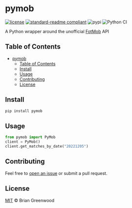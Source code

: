 # pymob

[![license](https://img.shields.io/github/license/bgrnwd/pymob.svg)](LICENSE)
[![standard-readme compliant](https://img.shields.io/badge/readme%20style-standard-brightgreen.svg?style=flat-square)](https://github.com/RichardLitt/standard-readme)
![pypi](https://img.shields.io/pypi/v/pymob?color=green)
![Python CI](https://github.com/bgrnwd/pymob/workflows/Python%20CI/badge.svg)

A Python wrapper around the unofficial [FotMob](https://www.fotmob.com/) API

## Table of Contents

- [pymob](#pymob)
  - [Table of Contents](#table-of-contents)
  - [Install](#install)
  - [Usage](#usage)
  - [Contributing](#contributing)
  - [License](#license)

## Install

```sh
pip install pymob
```

## Usage

```python
from pymob import PyMob
client = PyMob()
client.get_matches_by_date("20221205")
```

## Contributing

Feel free to [open an issue](https://github.com/bgrnwd/pymob/issues/new) or submit a pull request.

## License

[MIT](./LICENSE) © Brian Greenwood
